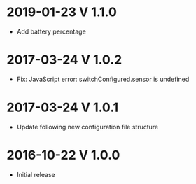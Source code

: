 # 2019-01-23 V 1.1.0
 * Add battery percentage
# 2017-03-24 V 1.0.2
 * Fix: JavaScript error: switchConfigured.sensor is undefined
# 2017-03-24 V 1.0.1
 * Update following new configuration file structure
# 2016-10-22 V 1.0.0
 * Initial release